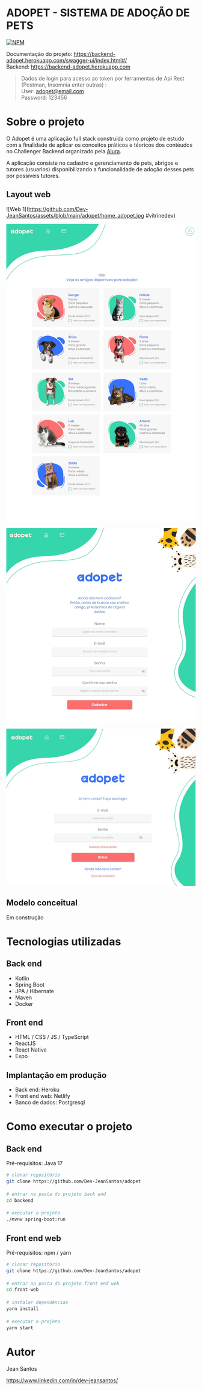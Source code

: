 # ADOPET - SISTEMA DE ADOÇÃO DE PETS
[![NPM](https://img.shields.io/npm/l/react)](https://github.com/Dev-JeanSantos/adopet/blob/main/LICENCE)

Documentação do projeto: https://backend-adopet.herokuapp.com/swagger-ui/index.html#/
<br/> Backend:  https://backend-adopet.herokuapp.com
<br/>
>Dados de login para acesso ao token por ferramentas de Api Rest (Postman, Insomnia enter outras) : <br/>
User: adopet@email.com <br/>
Password: 123456

# Sobre o projeto



O Adopet é uma aplicação full stack construída como projeto de estudo com a finalidade de aplicar os conceitos práticos e téoricos dos contéudos no Challenger Backend organizado pela [Alura](https://www.alura.com.br/ "Site da Alura").

A aplicação consiste no cadastro e gerenciamento de pets, abrigos e tutores (usuarios) disponibilizando a funcionalidade de adoção desses pets por possíveis tutores.


## Layout web

![Web 1](https://github.com/Dev-JeanSantos/assets/blob/main/adopet/home_adopet.jpg #vitrinedev) 

![Web 2](https://github.com/Dev-JeanSantos/assets/blob/main/adopet/listar_pets_adopet.jpg)

![Web 3](https://github.com/Dev-JeanSantos/assets/blob/main/adopet/cadastro_adopet.jpg)

![Web 4](https://github.com/Dev-JeanSantos/assets/blob/main/adopet/login_adopet.jpg)


## Modelo conceitual
Em construção

# Tecnologias utilizadas
## Back end
- Kotlin
- Spring Boot
- JPA / Hibernate
- Maven
- Docker
## Front end
- HTML / CSS / JS / TypeScript
- ReactJS
- React Native
- Expo
## Implantação em produção
- Back end: Heroku
- Front end web: Netlify
- Banco de dados: Postgresql

# Como executar o projeto

## Back end
Pré-requisitos: Java 17

```bash
# clonar repositório
git clone https://github.com/Dev-JeanSantos/adopet

# entrar na pasta do projeto back end
cd backend

# executar o projeto
./mvnw spring-boot:run
```

## Front end web
Pré-requisitos: npm / yarn

```bash
# clonar repositório
git clone https://github.com/Dev-JeanSantos/adopet

# entrar na pasta do projeto front end web
cd front-web

# instalar dependências
yarn install

# executar o projeto
yarn start
```

# Autor

Jean Santos

https://www.linkedin.com/in/dev-jeansantos/
